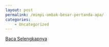 ```yaml
---
layout: post
permalink: /mimpi-ombak-besar-pertanda-apa/
categories:
    - Uncategorized
---
```


[Baca Selengkapnya](/07)
